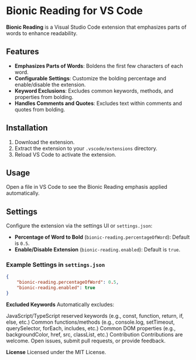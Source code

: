# Bionic Reading for VS Code

**Bionic Reading** is a Visual Studio Code extension that emphasizes parts of words to enhance readability.

## Features

- **Emphasizes Parts of Words**: Boldens the first few characters of each word.
- **Configurable Settings**: Customize the bolding percentage and enable/disable the extension.
- **Keyword Exclusions**: Excludes common keywords, methods, and properties from bolding.
- **Handles Comments and Quotes**: Excludes text within comments and quotes from bolding.

## Installation

1. Download the extension.
2. Extract the extension to your `.vscode/extensions` directory.
3. Reload VS Code to activate the extension.

## Usage

Open a file in VS Code to see the Bionic Reading emphasis applied automatically.

## Settings

Configure the extension via the settings UI or `settings.json`:

- **Percentage of Word to Bold** (`bionic-reading.percentageOfWord`): Default is `0.5`.
- **Enable/Disable Extension** (`bionic-reading.enabled`): Default is `true`.

### Example Settings in `settings.json`

```json
{
    "bionic-reading.percentageOfWord": 0.5,
    "bionic-reading.enabled": true
}
```

**Excluded Keywords**
Automatically excludes:

JavaScript/TypeScript reserved keywords (e.g., const, function, return, if, else, etc.)
Common functions/methods (e.g., console.log, setTimeout, querySelector, forEach, includes, etc.)
Common DOM properties (e.g., backgroundColor, href, src, classList, etc.)
Contribution
Contributions are welcome. Open issues, submit pull requests, or provide feedback.

**License**
Licensed under the MIT License.

